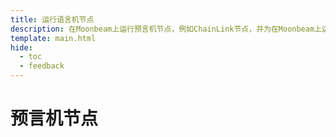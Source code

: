 ```yaml
---
title: 运行语言机节点
description: 在Moonbeam上运行预言机节点，例如ChainLink节点，并为在Moonbeam上运行的智能合约提供链下数据。
template: main.html
hide:
  - toc
  - feedback
---
```


<h1 class='subsection-title'>预言机节点</h1>
<div class='subsection-wrapper'></div>